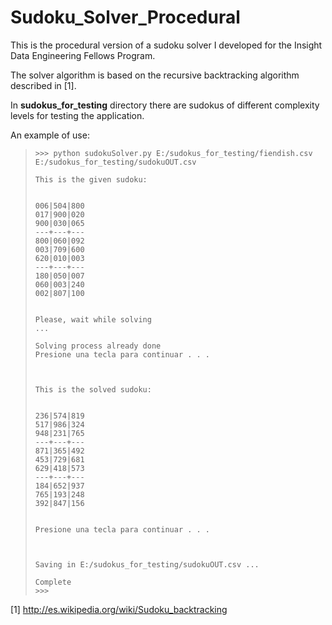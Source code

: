 Sudoku_Solver_Procedural
========================

This is the procedural version of a sudoku solver I developed for the Insight Data Engineering Fellows Program.

The solver algorithm is based on the recursive backtracking algorithm described in [1].

In **sudokus_for_testing** directory there are sudokus of different complexity levels for testing the application.

An example of use:

>~~~
>>>> python sudokuSolver.py E:/sudokus_for_testing/fiendish.csv E:/sudokus_for_testing/sudokuOUT.csv
>
>This is the given sudoku:
>
>
> 006|504|800 
> 017|900|020 
> 900|030|065 
> ---+---+---
> 800|060|092 
> 003|709|600 
> 620|010|003 
> ---+---+---
> 180|050|007 
> 060|003|240 
> 002|807|100 
>
>
>Please, wait while solving
>...
>
>Solving process already done
>Presione una tecla para continuar . . . 
>
>
>
>This is the solved sudoku:
>
>
> 236|574|819 
> 517|986|324 
> 948|231|765 
> ---+---+---
> 871|365|492 
> 453|729|681 
> 629|418|573 
> ---+---+---
> 184|652|937 
> 765|193|248 
> 392|847|156 
>
>
>Presione una tecla para continuar . . . 
>
>
>
>Saving in E:/sudokus_for_testing/sudokuOUT.csv ...
>
>Complete
>>>> 
>~~~

[1] http://es.wikipedia.org/wiki/Sudoku_backtracking
